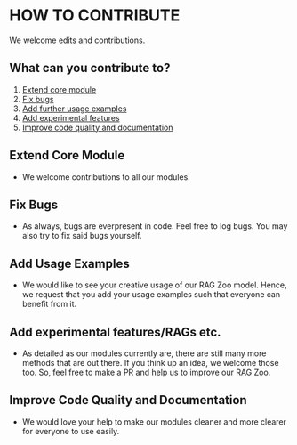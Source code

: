 # HOW TO CONTRIBUTE

We welcome edits and contributions.

## What can you contribute to?

1. [Extend core module](#extend-core-module)
2. [Fix bugs](#fix-bugs)
3. [Add further usage examples](#add-usage-examples)
4. [Add experimental features](#add-experimental-featuresrags-etc)
5. [Improve code quality and documentation](#improve-code-quality-and-documentation)

## Extend Core Module

- We welcome contributions to all our modules. 

## Fix Bugs

- As always, bugs are everpresent in code. Feel free to log bugs. You may also try to fix said bugs yourself.

## Add Usage Examples

- We would like to see your creative usage of our RAG Zoo model. Hence, we request that you add your usage examples such that everyone can benefit from it.

## Add experimental features/RAGs etc.

- As detailed as our modules currently are, there are still many more methods that are out there. If you think up an idea, we welcome those too. So, feel free to make a PR and help us to improve our RAG Zoo.
  
## Improve Code Quality and Documentation

- We would love your help to make our modules cleaner and more clearer for everyone to use easily.
